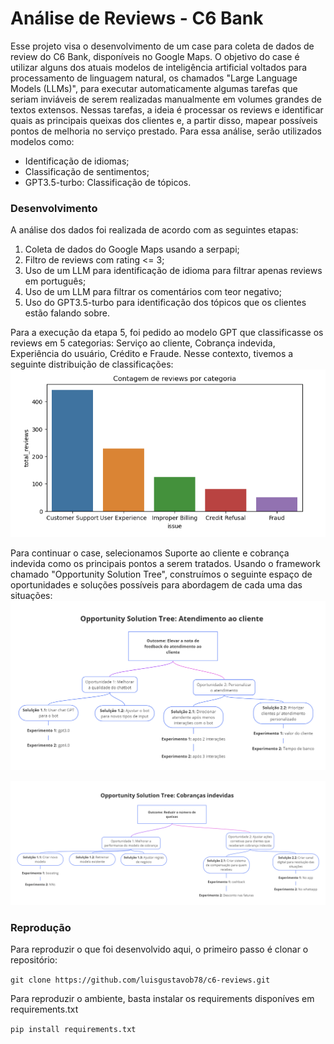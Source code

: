 # Análise de Reviews - C6 Bank
Esse projeto visa o desenvolvimento de um case para coleta de dados de review do C6 Bank, disponíveis no Google Maps. O objetivo do case é utilizar alguns dos atuais modelos de inteligência artificial voltados para processamento de linguagem natural, os chamados "Large Language Models (LLMs)", para executar automaticamente algumas tarefas que seriam inviáveis de serem realizadas manualmente em volumes grandes de textos extensos. Nessas tarefas, a ideia é processar os reviews e identificar quais as principais queixas dos clientes e, a partir disso, mapear possíveis pontos de melhoria no serviço prestado. Para essa análise, serão utilizados modelos como:

* Identificação de idiomas;
* Classificação de sentimentos;
* GPT3.5-turbo: Classificação de tópicos.

### Desenvolvimento
A análise dos dados foi realizada de acordo com as seguintes etapas:

1. Coleta de dados do Google Maps usando a serpapi;
2. Filtro de reviews com rating <= 3;
3. Uso de um LLM para identificação de idioma para filtrar apenas reviews em português;
4. Uso de um LLM para filtrar os comentários com teor negativo;
5. Uso do GPT3.5-turbo para identificação dos tópicos que os clientes estão falando sobre.

Para a execução da etapa 5, foi pedido ao modelo GPT que classificasse os reviews em 5 categorias: Serviço ao cliente, Cobrança indevida, Experiência do usuário, Crédito e Fraude. Nesse contexto, tivemos a seguinte distribuição de classificações:
![](https://github.com/luisgustavob78/c6-reviews/blob/main/images/resultado_classificacao.png)

Para continuar o case, selecionamos Suporte ao cliente e cobrança indevida como os principais pontos a serem tratados. Usando o framework chamado "Opportunity Solution Tree", construímos o seguinte espaço de oportunidades e soluções possíveis para abordagem de cada uma das situações:
![](https://github.com/luisgustavob78/c6-reviews/blob/main/images/ost_customer_support.png)

![](https://github.com/luisgustavob78/c6-reviews/blob/main/images/ost_improper_billing.png)

### Reprodução
Para reproduzir o que foi desenvolvido aqui, o primeiro passo é clonar o repositório:

```git clone https://github.com/luisgustavob78/c6-reviews.git```

Para reproduzir o ambiente, basta instalar os requirements disponíves em requirements.txt

```pip install requirements.txt```
